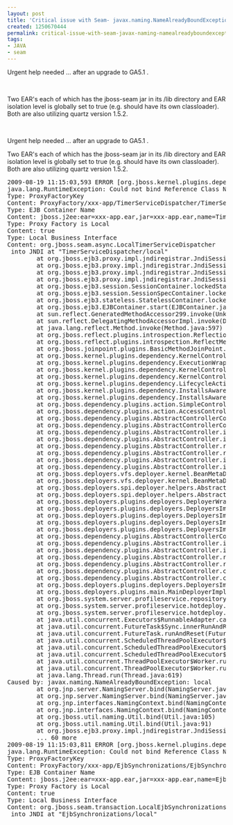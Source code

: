```yaml
---
layout: post
title: 'Critical issue with Seam- javax.naming.NameAlreadyBoundException: local '
created: 1250670444
permalink: critical-issue-with-seam-javax-naming-namealreadyboundexception-local
tags:
- JAVA
- seam
---
```

<p>Urgent help needed ... after an upgrade to GA5.1 .</p>
<p>&nbsp;</p>
<p>Two EAR's each of which has the jboss-seam jar in its /lib directory and EAR isolation level is globally set to true (e.g. should have its own classloader). Both are also utilizing quartz version 1.5.2.</p>
<p>&nbsp;</p>
<p>Urgent help needed ... after an upgrade to GA5.1 .</p>
<p></p>
<p>Two EAR's each of which has the jboss-seam jar in its /lib directory and EAR isolation level is globally set to true (e.g. should have its own classloader). Both are also utilizing quartz version 1.5.2.</p>
<p></p>
<pre class="brush: java">
2009-08-19 11:15:03,593 ERROR [org.jboss.kernel.plugins.dependency.AbstractKernelController] Error installing to Start: name=jboss.j2ee:ear=xxx-app.ear,jar=xxx-app.ear,name=TimerServiceDispatcher,service=EJB3 state=Create
java.lang.RuntimeException: Could not bind Reference Class Name: Proxy for: org.jboss.seam.async.LocalTimerServiceDispatcher
Type: ProxyFactoryKey
Content: ProxyFactory/xxx-app/TimerServiceDispatcher/TimerServiceDispatcher/local
Type: EJB Container Name
Content: jboss.j2ee:ear=xxx-app.ear,jar=xxx-app.ear,name=TimerServiceDispatcher,service=EJB3
Type: Proxy Factory is Local
Content: true
Type: Local Business Interface
Content: org.jboss.seam.async.LocalTimerServiceDispatcher
 into JNDI at "TimerServiceDispatcher/local"
        at org.jboss.ejb3.proxy.impl.jndiregistrar.JndiSessionRegistrarBase.bind(JndiSessionRegistrarBase.java:915)
        at org.jboss.ejb3.proxy.impl.jndiregistrar.JndiSessionRegistrarBase.bind(JndiSessionRegistrarBase.java:895)
        at org.jboss.ejb3.proxy.impl.jndiregistrar.JndiSessionRegistrarBase.bind(JndiSessionRegistrarBase.java:884)
        at org.jboss.ejb3.proxy.impl.jndiregistrar.JndiSessionRegistrarBase.bindEjb(JndiSessionRegistrarBase.java:151)
        at org.jboss.ejb3.session.SessionContainer.lockedStart(SessionContainer.java:210)
        at org.jboss.ejb3.session.SessionSpecContainer.lockedStart(SessionSpecContainer.java:577)
        at org.jboss.ejb3.stateless.StatelessContainer.lockedStart(StatelessContainer.java:192)
        at org.jboss.ejb3.EJBContainer.start(EJBContainer.java:884)
        at sun.reflect.GeneratedMethodAccessor299.invoke(Unknown Source)
        at sun.reflect.DelegatingMethodAccessorImpl.invoke(DelegatingMethodAccessorImpl.java:25)
        at java.lang.reflect.Method.invoke(Method.java:597)
        at org.jboss.reflect.plugins.introspection.ReflectionUtils.invoke(ReflectionUtils.java:59)
        at org.jboss.reflect.plugins.introspection.ReflectMethodInfoImpl.invoke(ReflectMethodInfoImpl.java:150)
        at org.jboss.joinpoint.plugins.BasicMethodJoinPoint.dispatch(BasicMethodJoinPoint.java:66)
        at org.jboss.kernel.plugins.dependency.KernelControllerContextAction$JoinpointDispatchWrapper.execute(KernelControllerContextAction.java:241)
        at org.jboss.kernel.plugins.dependency.ExecutionWrapper.execute(ExecutionWrapper.java:47)
        at org.jboss.kernel.plugins.dependency.KernelControllerContextAction.dispatchExecutionWrapper(KernelControllerContextAction.java:109)
        at org.jboss.kernel.plugins.dependency.KernelControllerContextAction.dispatchJoinPoint(KernelControllerContextAction.java:70)
        at org.jboss.kernel.plugins.dependency.LifecycleAction.installActionInternal(LifecycleAction.java:221)
        at org.jboss.kernel.plugins.dependency.InstallsAwareAction.installAction(InstallsAwareAction.java:54)
        at org.jboss.kernel.plugins.dependency.InstallsAwareAction.installAction(InstallsAwareAction.java:42)
        at org.jboss.dependency.plugins.action.SimpleControllerContextAction.simpleInstallAction(SimpleControllerContextAction.java:62)
        at org.jboss.dependency.plugins.action.AccessControllerContextAction.install(AccessControllerContextAction.java:71)
        at org.jboss.dependency.plugins.AbstractControllerContextActions.install(AbstractControllerContextActions.java:51)
        at org.jboss.dependency.plugins.AbstractControllerContext.install(AbstractControllerContext.java:348)
        at org.jboss.dependency.plugins.AbstractController.install(AbstractController.java:1631)
        at org.jboss.dependency.plugins.AbstractController.incrementState(AbstractController.java:934)
        at org.jboss.dependency.plugins.AbstractController.resolveContexts(AbstractController.java:1082)
        at org.jboss.dependency.plugins.AbstractController.resolveContexts(AbstractController.java:984)
        at org.jboss.dependency.plugins.AbstractController.install(AbstractController.java:774)
        at org.jboss.dependency.plugins.AbstractController.install(AbstractController.java:540)
        at org.jboss.deployers.vfs.deployer.kernel.BeanMetaDataDeployer.deploy(BeanMetaDataDeployer.java:121)
        at org.jboss.deployers.vfs.deployer.kernel.BeanMetaDataDeployer.deploy(BeanMetaDataDeployer.java:51)
        at org.jboss.deployers.spi.deployer.helpers.AbstractSimpleRealDeployer.internalDeploy(AbstractSimpleRealDeployer.java:62)
        at org.jboss.deployers.spi.deployer.helpers.AbstractRealDeployer.deploy(AbstractRealDeployer.java:50)
        at org.jboss.deployers.plugins.deployers.DeployerWrapper.deploy(DeployerWrapper.java:171)
        at org.jboss.deployers.plugins.deployers.DeployersImpl.doDeploy(DeployersImpl.java:1439)
        at org.jboss.deployers.plugins.deployers.DeployersImpl.doInstallParentFirst(DeployersImpl.java:1157)
        at org.jboss.deployers.plugins.deployers.DeployersImpl.doInstallParentFirst(DeployersImpl.java:1178)
        at org.jboss.deployers.plugins.deployers.DeployersImpl.install(DeployersImpl.java:1098)
        at org.jboss.dependency.plugins.AbstractControllerContext.install(AbstractControllerContext.java:348)
        at org.jboss.dependency.plugins.AbstractController.install(AbstractController.java:1631)
        at org.jboss.dependency.plugins.AbstractController.incrementState(AbstractController.java:934)
        at org.jboss.dependency.plugins.AbstractController.resolveContexts(AbstractController.java:1082)
        at org.jboss.dependency.plugins.AbstractController.resolveContexts(AbstractController.java:984)
        at org.jboss.dependency.plugins.AbstractController.change(AbstractController.java:822)
        at org.jboss.dependency.plugins.AbstractController.change(AbstractController.java:553)
        at org.jboss.deployers.plugins.deployers.DeployersImpl.process(DeployersImpl.java:781)
        at org.jboss.deployers.plugins.main.MainDeployerImpl.process(MainDeployerImpl.java:702)
        at org.jboss.system.server.profileservice.repository.MainDeployerAdapter.process(MainDeployerAdapter.java:117)
        at org.jboss.system.server.profileservice.hotdeploy.HDScanner.scan(HDScanner.java:362)
        at org.jboss.system.server.profileservice.hotdeploy.HDScanner.run(HDScanner.java:255)
        at java.util.concurrent.Executors$RunnableAdapter.call(Executors.java:441)
        at java.util.concurrent.FutureTask$Sync.innerRunAndReset(FutureTask.java:317)
        at java.util.concurrent.FutureTask.runAndReset(FutureTask.java:150)
        at java.util.concurrent.ScheduledThreadPoolExecutor$ScheduledFutureTask.access$101(ScheduledThreadPoolExecutor.java:98)
        at java.util.concurrent.ScheduledThreadPoolExecutor$ScheduledFutureTask.runPeriodic(ScheduledThreadPoolExecutor.java:181)
        at java.util.concurrent.ScheduledThreadPoolExecutor$ScheduledFutureTask.run(ScheduledThreadPoolExecutor.java:205)
        at java.util.concurrent.ThreadPoolExecutor$Worker.runTask(ThreadPoolExecutor.java:886)
        at java.util.concurrent.ThreadPoolExecutor$Worker.run(ThreadPoolExecutor.java:908)
        at java.lang.Thread.run(Thread.java:619)
Caused by: javax.naming.NameAlreadyBoundException: local
        at org.jnp.server.NamingServer.bind(NamingServer.java:209)
        at org.jnp.server.NamingServer.bind(NamingServer.java:167)
        at org.jnp.interfaces.NamingContext.bind(NamingContext.java:650)
        at org.jnp.interfaces.NamingContext.bind(NamingContext.java:611)
        at org.jboss.util.naming.Util.bind(Util.java:105)
        at org.jboss.util.naming.Util.bind(Util.java:91)
        at org.jboss.ejb3.proxy.impl.jndiregistrar.JndiSessionRegistrarBase.bind(JndiSessionRegistrarBase.java:910)
        ... 60 more
2009-08-19 11:15:03,811 ERROR [org.jboss.kernel.plugins.dependency.AbstractKernelController] Error installing to Start: name=jboss.j2ee:ear=xxx.ear,jar=xpr-cms-app.ear,name=EjbSynchronizations,service=EJB3 state=Create
java.lang.RuntimeException: Could not bind Reference Class Name: Proxy for: org.jboss.seam.transaction.LocalEjbSynchronizations
Type: ProxyFactoryKey
Content: ProxyFactory/xxx-app/EjbSynchronizations/EjbSynchronizations/local
Type: EJB Container Name
Content: jboss.j2ee:ear=xxx-app.ear,jar=xxx-app.ear,name=EjbSynchronizations,service=EJB3
Type: Proxy Factory is Local
Content: true
Type: Local Business Interface
Content: org.jboss.seam.transaction.LocalEjbSynchronizations
 into JNDI at "EjbSynchronizations/local"
 
</pre>
